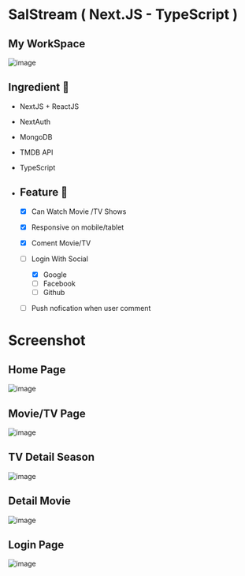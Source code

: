 # SalStream ( Next.JS - TypeScript )

## My WorkSpace

![image](https://user-images.githubusercontent.com/86192249/218677240-932b4e0d-2b3f-4a3e-acb3-ee5ca30ce891.png)


## Ingredient 🍗  
  - NextJS + ReactJS
  - NextAuth
  - MongoDB
  - TMDB API
  - TypeScript 

- ## Feature 🐥
  - [x] Can Watch Movie /TV Shows
  - [x] Responsive on mobile/tablet
  - [x] Coment Movie/TV
  - [ ] Login With Social 
    - [x] Google
    - [ ] Facebook
    - [ ] Github
  
  - [ ] Push nofication when user comment 
   

# Screenshot

## Home Page

![image](https://user-images.githubusercontent.com/86192249/218676457-e9b5fcff-751c-487e-ad14-b0c1b47de73b.png)


## Movie/TV Page

![image](https://user-images.githubusercontent.com/86192249/218677891-45873845-66e4-47c6-be8f-48f0c9421f3c.png)

## TV Detail Season

![image](https://user-images.githubusercontent.com/86192249/221354355-793f25c9-35c7-4947-b287-7e0e7b46c388.png)

## Detail Movie

![image](https://user-images.githubusercontent.com/86192249/226113170-6a868d83-b67d-47de-addd-109a39dabbb7.png)



##  Login Page

![image](https://user-images.githubusercontent.com/86192249/218678037-995678b4-52cf-40be-a555-aa00d69c5cf2.png)







  
  
